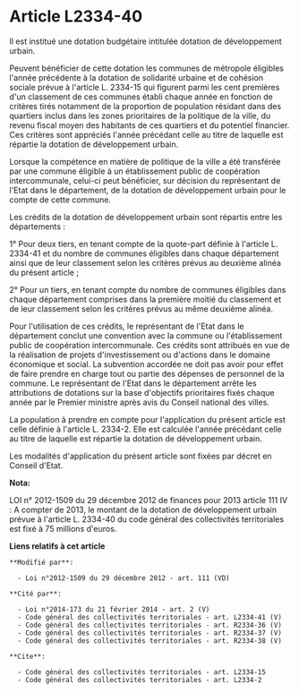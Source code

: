 # Article L2334-40

Il est institué une dotation budgétaire intitulée dotation de développement urbain. 

Peuvent bénéficier de cette dotation les communes de métropole éligibles l'année précédente à la dotation de solidarité
urbaine et de cohésion sociale prévue à l'article L. 2334-15 qui figurent parmi les cent premières d'un classement de ces
communes établi chaque année en fonction de critères tirés notamment de la proportion de population résidant dans des
quartiers inclus dans les zones prioritaires de la politique de la ville, du revenu fiscal moyen des habitants de ces
quartiers et du potentiel financier. Ces critères sont appréciés l'année précédant celle au titre de laquelle est répartie la
dotation de développement urbain. 

Lorsque la compétence en matière de politique de la ville a été transférée par une commune éligible à un établissement public
de coopération intercommunale, celui-ci peut bénéficier, sur décision du représentant de l'Etat dans le département, de la
dotation de développement urbain pour le compte de cette commune. 

Les crédits de la dotation de développement urbain sont répartis entre les départements :

1° Pour deux tiers, en tenant compte de la quote-part définie à l'article L. 2334-41 et du nombre de communes éligibles dans
chaque département ainsi que de leur classement selon les critères prévus au deuxième alinéa du présent article ;

2° Pour un tiers, en tenant compte du nombre de communes éligibles dans chaque département comprises dans la première moitié
du classement et de leur classement selon les critères prévus au même deuxième alinéa.

Pour l'utilisation de ces crédits, le représentant de l'Etat dans le département conclut une convention avec la commune ou
l'établissement public de coopération intercommunale. Ces crédits sont attribués en vue de la réalisation de projets
d'investissement ou d'actions dans le domaine économique et social. La subvention accordée ne doit pas avoir pour effet de
faire prendre en charge tout ou partie des dépenses de personnel de la commune. Le représentant de l'Etat dans le département
arrête les attributions de dotations sur la base d'objectifs prioritaires fixés chaque année par le Premier ministre après
avis du Conseil national des villes. 

La population à prendre en compte pour l'application du présent article est celle définie à l'article L. 2334-2. Elle est
calculée l'année précédant celle au titre de laquelle est répartie la dotation de développement urbain. 

Les modalités d'application du présent article sont fixées par décret en Conseil d'Etat.

**Nota:**

LOI n° 2012-1509 du 29 décembre 2012 de finances pour 2013 article 111 IV : A compter de 2013, le montant de la dotation de
développement urbain prévue à l'article L. 2334-40 du code général des collectivités territoriales est fixé à 75 millions
d'euros.

**Liens relatifs à cet article**

	**Modifié par**:

	  - Loi n°2012-1509 du 29 décembre 2012 - art. 111 (VD)

	**Cité par**:

	  - Loi n°2014-173 du 21 février 2014 - art. 2 (V)
	  - Code général des collectivités territoriales - art. L2334-41 (V)
	  - Code général des collectivités territoriales - art. R2334-36 (V)
	  - Code général des collectivités territoriales - art. R2334-37 (V)
	  - Code général des collectivités territoriales - art. R2334-38 (V)

	**Cite**:

	  - Code général des collectivités territoriales - art. L2334-15
	  - Code général des collectivités territoriales - art. L2334-2
